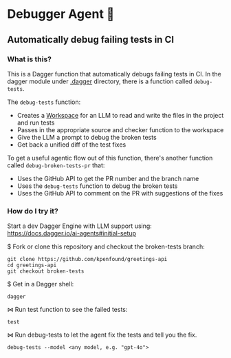 # Debugger Agent 🤖

## Automatically debug failing tests in CI

### What is this?

This is a Dagger function that automatically debugs failing tests in CI.
In the dagger module under [.dagger](./.dagger) directory, there is a function called `debug-tests`.

The `debug-tests` function:
- Creates a [Workspace](./.dagger/workspace) for an LLM to read and write the files in the project and run tests
- Passes in the appropriate source and checker function to the workspace
- Give the LLM a prompt to debug the broken tests
- Get back a unified diff of the test fixes

To get a useful agentic flow out of this function, there's another function called `debug-broken-tests-pr` that:
- Uses the GitHub API to get the PR number and the branch name
- Uses the `debug-tests` function to debug the broken tests
- Uses the GitHub API to comment on the PR with suggestions of the fixes

### How do I try it?
Start a dev Dagger Engine with LLM support using:
https://docs.dagger.io/ai-agents#initial-setup

$ Fork or clone this repository and checkout the broken-tests branch:
```
git clone https://github.com/kpenfound/greetings-api
cd greetings-api
git checkout broken-tests
```

$ Get in a Dagger shell:
```
dagger
```

⋈ Run test function to see the failed tests:
```
test
```

⋈ Run debug-tests to let the agent fix the tests and tell you the fix.
```
debug-tests --model <any model, e.g. "gpt-4o">
```
